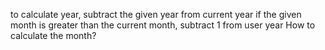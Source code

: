 to calculate year, subtract the given year from current year
if the given month is greater than the current month, subtract 1 from user year
How to calculate the month?